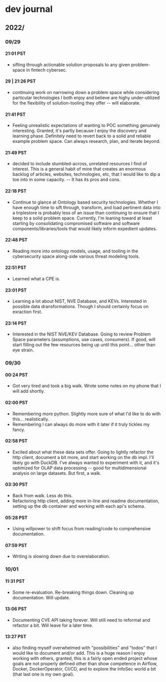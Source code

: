 # dev journal

## 2022/

### 09/29

#### 21:01 PST

- sifting through actionable solution proposals to any given problem-space in fintech cybersec.

#### 29 | 21:26 PST

- continuing work on narrowing down a problem space while considering particular technologies I both enjoy and believe are highy under-utilized for the flexibility of solution-tooling they offer -- will elaborate. 

#### 21:41 PST

- Feeling unrealistic expectations of wanting to POC something genuinely interesting. Granted, it's partly because I enjoy the discovery and learning phase. Definitely need to revert back to a solid and reliable example problem space. Can always research, plan, and iterate beyond. 

#### 21:49 PST

- decided to include stumbled-across, unrelated resources I find of interest. This is a general habit of mine that creates an enormous backlog of articles, websites, technologies, etc, that I would like to dip a toe into in some capacity. -- It has its pros and cons.

#### 22:18 PST

- Continue to glance at Ontology based security technologies. Whether I have enough time to sift through, transform, and load pertinent data into a triplestore is probably less of an issue than continuing to ensure that I keep to a solid problem space. Currently, I'm leaning toward at least starting by consolidating compromised software and software components/libraries/tools that would likely inform expedient updates.

#### 22:48 PST

- Reading more into ontology models, usage, and tooling in the cybersecurity space along-side various threat modeling tools. 

#### 22:51 PST

- Learned what a CPE is.

#### 23:01 PST

- Learning a lot about NIST, NVE Database, and KEVs. Interested in possible data dransformations. Though I should certainly focus on exraction first. 

#### 23:14 PST

- Interested in the NIST NVE/KEV Database. Going to review Problem Space parameters (assumptions, use cases, consumers). If good, will start filling out the few resources being up until this point... other than eye strain.

### 09/30

#### 00:24 PST

- Got very tired and took a big walk. Wrote some notes on my phone that I will add shortly.

#### 02:00 PST

- Remembering more python. Slightly more sure of what I'd like to do with this... realistically.
- Remembering I can always do more with it later if it truly tickles my fancy.

#### 02:58 PST

- Excited about what these data sets offer. Going to lightly refactor the http client, document a bit more, and start working on the db impl. I'll likely go with DuckDB. I've always wanted to experiment with it, and it's optimized for OLAP data processing -- good for multidimensional analysis on large datasets. But first, a walk.

#### 03:30 PST

- Back from walk. Less do this.
- Refactoring http client, adding more in-line and readme documentation, setting up the db container and working with each api's schema.

#### 05:28 PST

- Using willpower to shift focus from reading/code to comprehensive documentation.

#### 07:59 PST

- Writing is slowing down due to overelaboration.

### 10/01

#### 11:31 PST

- Some re-evaluation. Re-breaking things down. Cleaning up documentation. Will update.

#### 13:06 PST

- Documenting CVE API taking forever. Will still need to reformat and refactor a bit. Will leave for a later time.

#### 13:27 PST

- also finding myself overwhelmed with "possibilities" and "todos" that I would like to document and/or add. This is a huge reason I enjoy working with others, granted, this is a fairly open ended project whose goals are not properly defined other than show competence in Airflow, Docker, DockerOperator, CI/CD, and to explore the InfoSec world a bit (that last one is my own goal).
